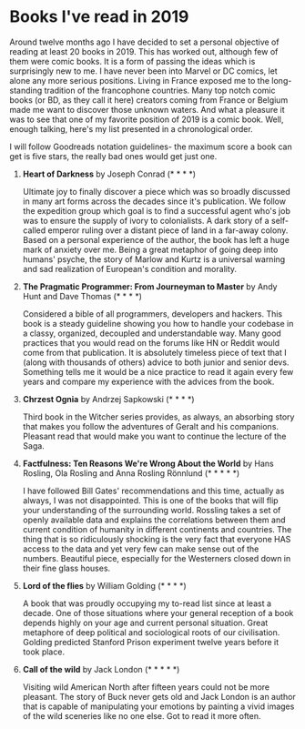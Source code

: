 # Books I've read in 2019

Around twelve months ago I have decided to set a personal objective of reading at least 20 books in 2019. This has worked out, although few of them were comic books. It is a form of passing the ideas which is surprisingly new to me. I have never been into Marvel or DC comics, let alone any more serious positions. Living in France exposed me to the long-standing tradition of the francophone countries. Many top notch comic books (or BD, as they call it here) creators coming from France or Belgium made me want to discover those unknown waters. And what a pleasure it was to see that one of my favorite position of 2019 is a comic book. Well, enough talking, here's my list presented in a chronological order.

I will follow Goodreads notation guidelines- the maximum score a book can get is five stars, the really bad ones would get just one.

1. **Heart of Darkness** by Joseph Conrad (* * * *)

    Ultimate joy to finally discover a piece which was so broadly discussed in many art forms across the decades since it's publication. We follow the expedition group which goal is to find a successful agent who's job was to ensure the supply of ivory to colonialists. A dark story of a self-called emperor ruling over a distant piece of land in a far-away colony. Based on a personal experience of the author, the book has left a huge mark of anxiety over me. Being a great metaphor of going deep into humans' psyche, the story of Marlow and Kurtz is a universal warning and sad realization of European's condition and morality.

2. **The Pragmatic Programmer: From Journeyman to Master** by Andy Hunt and Dave Thomas (* * * *)

    Considered a bible of all programmers, developers and hackers. This book is a steady guideline showing you how to handle your codebase in a classy, organized, decoupled and understandable way. Many good practices that you would read on the forums like HN or Reddit would come from that publication. It is absolutely timeless piece of text that I (along with thousands of others) advice to both junior and senior devs. Something tells me it would be a nice practice to read it again every few years and compare my experience with the advices from the book.

3. **Chrzest Ognia** by Andrzej Sapkowski (* * * *)

    Third book in the Witcher series provides, as always, an absorbing story that makes you follow the adventures of Geralt and his companions. Pleasant read that would make you want to continue the lecture of the Saga.

4. **Factfulness: Ten Reasons We're Wrong About the World** by Hans Rosling, Ola Rosling and Anna Rosling Rönnlund (* * * * *)

    I have followed Bill Gates' recommendations and this time, actually as always, I was not disappointed. This is one of the books that will flip your understanding of the surrounding world. Rossling takes a set of openly available data and explains the correlations between them and current condition of humanity in different continents and countries. The thing that is so ridiculously shocking is the very fact that everyone HAS access to the data and yet very few can make sense out of the numbers. Beautiful piece, especially for the Westerners closed down in their fine glass houses.

5. **Lord of the flies** by William Golding (* * * *)

    A book that was proudly occupying my to-read list since at least a decade. One of those situations where your general reception of a book depends highly on your age and current personal situation. Great metaphore of deep political and sociological roots of our civilisation. Golding predicted Stanford Prison experiment twelve years before it took place.

6. **Call of the wild** by Jack London (* * * * *)

    Visiting wild American North after fifteen years could not be more pleasant. The story of Buck never gets old and Jack London is an author that is capable of manipulating your emotions by painting a vivid images of the wild sceneries like no one else. Got to read it more often.
